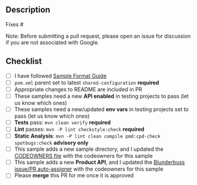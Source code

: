 ## Description

Fixes #<ISSUE-NUMBER>

Note: Before submitting a pull request, please open an issue for discussion if you are not associated with Google.

## Checklist

- [ ] I have followed [Sample Format Guide](https://github.com/GoogleCloudPlatform/java-docs-samples/blob/main/SAMPLE_FORMAT.md)
- [ ] `pom.xml` parent set to latest `shared-configuration` **required**
- [ ] Appropriate changes to README are included in PR
- [ ] These samples need a new **API enabled** in testing projects to pass (let us know which ones)
- [ ] These samples need a new/updated **env vars** in testing projects set to pass (let us know which ones)
- [ ] **Tests** pass:   `mvn clean verify` **required**
- [ ] **Lint**  passes: `mvn -P lint checkstyle:check` **required**
- [ ] **Static Analysis**:  `mvn -P lint clean compile pmd:cpd-check spotbugs:check` **advisory only**
- [ ] This sample adds a new sample directory, and I updated the [CODEOWNERS file](https://github.com/GoogleCloudPlatform/java-docs-samples/blob/main/.github/CODEOWNERS) with the codeowners for this sample
- [ ] This sample adds a new **Product API**, and I updated the [Blunderbuss issue/PR auto-assigner](https://github.com/GoogleCloudPlatform/java-docs-samples/blob/main/.github/blunderbuss.yml) with the codeowners for this sample 
- [ ] Please **merge** this PR for me once it is approved
